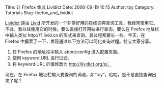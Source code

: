 Title: 让 Firefox 集成 Lividict
Date: 2006-09-19 10:15
Author: toy
Category: Tutorials
Slug: firefox_and_lividict

[Lividict](http://lividict.org/lividict) 是由 [Livid](http://livid.cn)
所开发的一个非常好用的在线词典查询工具，我经常使用它。不过，我以往使用它的时候，要么直接打开网站进行查询，要么在
Firefox 地址栏中输入类似 http://?.livid.cn
的形式来查询。其过程都要长一些。今天，在 Firefox
中摸索了一下，发现通过以下方法可以简化查询过程。特与大家分享。

1.  在 Firefox 的地址栏中输入 about:config 进入配置页面。
2.  使用 keyword.URL 进行过滤。
3.  将 keyword.URL 的值修改为 http://lividict.org/s/。

现在，在 Firefox
地址栏输入要查询的词语，如“toy”，哈哈，是不是直接查询出来了呢？
